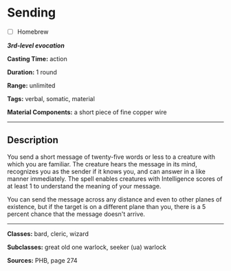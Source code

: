 # Sending

- [ ] Homebrew

***3rd-level evocation***

**Casting Time:** action

**Duration:** 1 round

**Range:** unlimited

**Tags:** verbal, somatic, material

**Material Components:** a short piece of fine copper wire

---

## Description
You send a short message of twenty-five words or less to a creature with which you are familiar. The creature hears the message in its mind, recognizes you as the sender if it knows you, and can answer in a like manner immediately. The spell enables creatures with Intelligence scores of at least 1 to understand the meaning of your message.

You can send the message across any distance and even to other planes of existence, but if the target is on a different plane than you, there is a 5 percent chance that the message doesn't arrive.

---

**Classes:** bard, cleric, wizard

**Subclasses:** great old one warlock, seeker (ua) warlock

**Sources:** PHB, page 274
